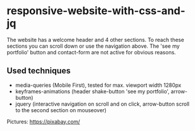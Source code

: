 # responsive-website-with-css-and-jq

The website has a welcome header and 4 other sections. To reach these sections you can scroll down or use the navigation above. The 'see my portfolio' button and contact-form are not active for obvious reasons. 

## Used techniques

* media-queries (Mobile First), tested for max. viewport width 1280px
* keyframes-animations (header shake-button 'see my portfolio', arrow-button)
* jquery (interactive navigation on scroll and on click, arrow-button scroll to the second section on mouseover)

Pictures: https://pixabay.com/
